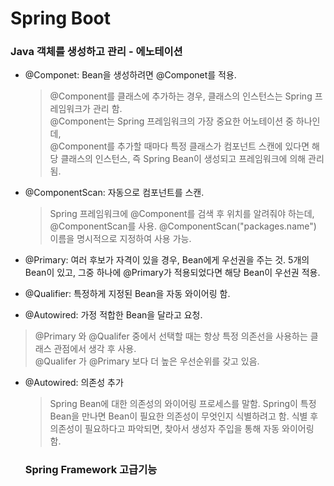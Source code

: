 # Spring Boot

### Java 객체를 생성하고 관리 - 에노테이션
- @Componet: Bean을 생성하려면 @Componet를 적용.
  > @Component를 클래스에 추가하는 경우, 클래스의 인스턴스는 Spring 프레임워크가 관리 함.<br/>
  > @Component는 Spring 프레임워크의 가장 중요한 어노테이션 중 하나인데,<br/>
  > @Component를 추가할 때마다 특정 클래스가 컴포넌트 스캔에 있다면 해당 클래스의 인스턴스, 즉 Spring Bean이 생성되고 프레임워크에 의해 관리됨.
  
- @ComponentScan: 자동으로 컴포넌트를 스캔.
  > Spring 프레임워크에 @Component를 검색 후 위치를 알려줘야 하는데, @ComponentScan를 사용.
  > @ComponentScan("packages.name") 이름을 명시적으로 지정하여 사용 가능.
  
- @Primary: 여러 후보가 자격이 있을 경우, Bean에게 우선권을 주는 것.
            5개의 Bean이 있고, 그중 하나에 @Primary가 적용되었다면 해당 Bean이 우선권 적용.
- @Qualifier: 특정하게 지정된 Bean을 자동 와이어링 함.
- @Autowired: 가정 적합한 Bean을 달라고 요청.

> @Primary 와 @Qualifer 중에서 선택할 때는 항상 특정 의존선을 사용하는 클래스 관점에서 생각 후 사용. <br/>
> @Qualifer 가 @Primary 보다 더 높은 우선순위를 갖고 있음.

- @Autowired: 의존성 추가
  > Spring Bean에 대한 의존성의 와이어링 프로세스를 말함.
  > Spring이 특정 Bean을 만나면 Bean이 필요한 의존성이 무엇인지 식별하려고 함.
  > 식별 후 의존성이 필요하다고 파악되면, 찾아서 생성자 주입을 통해 자동 와이어링 함.
  

  ### Spring Framework 고급기능
  
